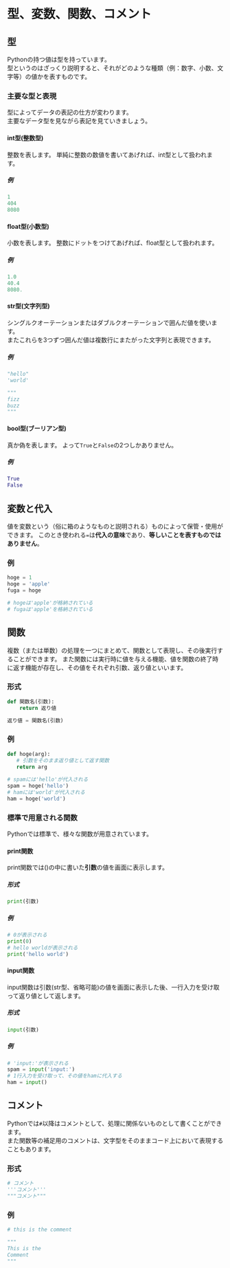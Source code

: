 # 型、変数、関数、コメント

## 型
Pythonの持つ値は型を持っています。  
型というのはざっくり説明すると、それがどのような種類（例：数字、小数、文字等）の値かを表すものです。

### 主要な型と表現
型によってデータの表記の仕方が変わります。  
主要なデータ型を見ながら表記を見ていきましょう。

#### int型(整数型)
整数を表します。
単純に整数の数値を書いてあげれば、int型として扱われます。

##### 例

```py
1
404
8080
```

#### float型(小数型)
小数を表します。
整数にドットをつけてあげれば、float型として扱われます。

##### 例

```py
1.0
40.4
8080.
```

#### str型(文字列型)
シングルクオーテーションまたはダブルクオーテーションで囲んだ値を使います。  
またこれらを3つずつ囲んだ値は複数行にまたがった文字列と表現できます。

##### 例

```py
"hello"
'world'

"""
fizz
buzz
"""
```

#### bool型(ブーリアン型)
真か偽を表します。
よって`True`と`False`の2つしかありません。

##### 例

```py
True
False
```

## 変数と代入
値を変数という（俗に箱のようなものと説明される）ものによって保管・使用ができます。
このとき使われる`=`は**代入の意味**であり、**等しいことを表すものではありません**。

### 例
```py
hoge = 1
hoge = 'apple'
fuga = hoge

# hogeは'apple'が格納されている
# fugaは'apple'を格納されている
```

## 関数
複数（または単数）の処理を一つにまとめて、関数として表現し、その後実行することができます。
また関数には実行時に値を与える機能、値を関数の終了時に返す機能が存在し、その値をそれぞれ引数、返り値といいます。

### 形式
```py
def 関数名(引数):
    return 返り値

返り値 = 関数名(引数)
```

### 例
```py
def hoge(arg):
   # 引数をそのまま返り値として返す関数
   return arg
   
# spamには'hello'が代入される
spam = hoge('hello')
# hamには'world'が代入される
ham = hoge('world')

```

### 標準で用意される関数
Pythonでは標準で、様々な関数が用意されています。

#### print関数
print関数では()の中に書いた**引数**の値を画面に表示します。


##### 形式

```py
print(引数)
```

##### 例

```py
# 0が表示される
print(0)
# hello worldが表示される
print('hello world')
```

#### input関数

input関数は引数(str型、省略可能)の値を画面に表示した後、一行入力を受け取って返り値として返します。


##### 形式

```py
input(引数)
```

##### 例
```py
# 'input:'が表示される
spam = input('input:')
# 1行入力を受け取って、その値をhamに代入する
ham = input()
```

## コメント
Pythonでは`#`以降はコメントとして、処理に関係ないものとして書くことができます。  
また関数等の補足用のコメントは、文字型をそのままコード上において表現することもあります。

### 形式
```py
# コメント
'''コメント'''
"""コメント"""
```

### 例
```py
# this is the comment

"""
This is the 
Comment
"""
```

